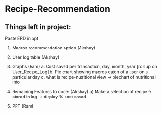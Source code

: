 # Recipe-Recommendation
## Things left in project:
Paste ERD in ppt
1. Macros recommendation option (Akshay)
2. User log table (Akshay)
3. Graphs (Ram)
a. Cost saved per transaction, day, month, year [roll up on User_Recipe_Log] 
b. Pie chart showing macros eaten of a user on a particular day
c. what is recipe-nutritional view -> piechart of nutritional info

4. Remaining Features to code: (Akshay)
a) Make a selection of recipe-> stored in log -> display % cost saved
  
5. PPT (Ram)
